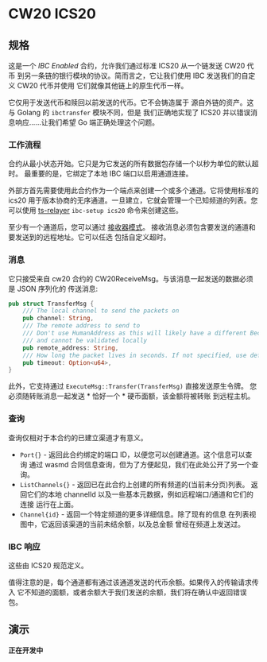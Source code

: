# CW20 ICS20

## 规格

这是一个 *IBC Enabled* 合约，允许我们通过标准 ICS20 从一个链发送 CW20 代币
到另一条链的银行模块的协议。简而言之，它让我们使用 IBC 发送我们的自定义 CW20 代币并使用
它们就像其他链上的原生代币一样。

它仅用于发送代币和赎回以前发送的代币。它不会铸造属于
源自外链的资产。这与 Golang 的 `ibctransfer` 模块不同，但是
我们正确地实现了 ICS20 并以错误消息响应......让我们希望 Go 端正确处理这个问题。

### 工作流程

合约从最小状态开始。它只是为它发送的所有数据包存储一个以秒为单位的默认超时。
最重要的是，它绑定了本地 IBC 端口以启用通道连接。

外部方首先需要使用此合约作为一个端点来创建一个或多个通道。它将使用标准的 ics20
用于版本协商的无序通道。一旦建立，它就会管理一个已知频道的列表。您可以使用
[ts-relayer](https://github.com/confio/ts-relayer) `ibc-setup ics20` 命令来创建这些。

至少有一个通道后，您可以通过
[接收器模式](https://github.com/CosmWasm/cosmwasm-plus/blob/master/packages/cw20/README.md#receiver)。
接收消息必须包含要发送的通道和要发送到的远程地址。它可以任选
包括自定义超时。

### 消息

它只接受来自 cw20 合约的 CW20ReceiveMsg。与该消息一起发送的数据必须是 JSON 序列化的
传送消息:

```rust
pub struct TransferMsg {
    /// The local channel to send the packets on
    pub channel: String,
    /// The remote address to send to
    /// Don't use HumanAddress as this will likely have a different Bech32 prefix than we use
    /// and cannot be validated locally
    pub remote_address: String,
    /// How long the packet lives in seconds. If not specified, use default_timeout
    pub timeout: Option<u64>,
}
```

此外，它支持通过 `ExecuteMsg::Transfer(TransferMsg)` 直接发送原生令牌。
您必须随转账消息一起发送 * 恰好一个 * 硬币面额，该金额将被转账
到远程主机。

### 查询

查询仅相对于本合约的已建立渠道才有意义。

* `Port{}` - 返回此合约绑定的端口 ID，以便您可以创建通道。这个信息可以查询
  通过 wasmd 合同信息查询，但为了方便起见，我们在此处公开了另一个查询。
* `ListChannels{}` - 返回已在此合约上创建的所有频道的(当前未分页)列表。
  返回它们的本地 channelId 以及一些基本元数据，例如远程端口/通道和它们的连接
  运行在上面。
* `Channel{id}` - 返回一个特定频道的更多详细信息。除了现有的信息
  在列表视图中，它返回该渠道的当前未结余额，以及总金额
  曾经在频道上发送过。

### IBC 响应

这些由 ICS20 规范定义。

值得注意的是，每个通道都有通过该通道发送的代币余额。如果传入的传输请求传入
它不知道的面额，或者余额大于我们发送的余额，我们将在确认中返回错误
包。

## 演示

**正在开发中**
